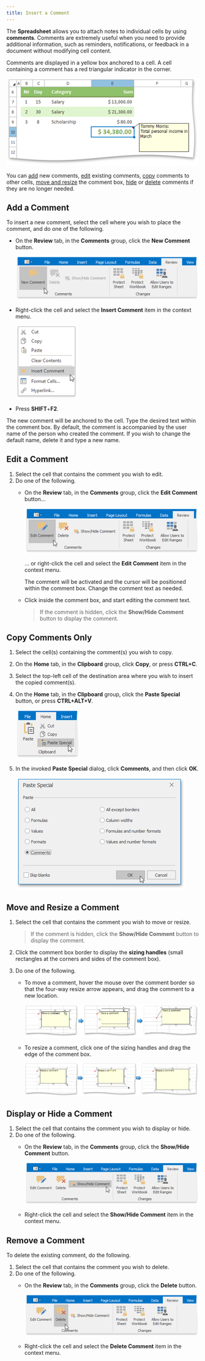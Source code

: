 ```yaml
---
title: Insert a Comment
---
```

The **Spreadsheet** allows you to attach notes to individual cells by using **comments**. Comments are extremely useful when you need to provide additional information, such as reminders, notifications, or feedback in a document without modifying cell content.
 

Comments are displayed in a yellow box anchored to a cell. A cell containing a comment has a red triangular indicator in the corner.
 

![SpreadsheetControl_CommentCommonAppearance](../../../images/Img24520.png)

You can [add](#addcomment) new comments, [edit](#editcomment) existing comments, [copy](#copycomment) comments to other cells, [move and resize](#movecomment) the comment box, [hide](#hidecomment) or [delete](#deletecomment) comments if they are no longer needed.

## <a name="addcomment"/>Add a Comment
To insert a new comment, select the cell where you wish to place the comment, and do one of the following.
* On the **Review** tab, in the **Comments** group, click the **New Comment** button.
	
	![Spreadsheet_InsertComment](../../../images/Img24775.png)
* Right-click the cell and select the **Insert Comment** item in the context menu.
	
	![Spreadsheet_InsertCommentContextMenu](../../../images/Img25486.png)
* Press **SHIFT**+**F2**.

The new comment will be anchored to the cell. Type the desired text within the comment box. By default, the comment is accompanied by the user name of the person who created the comment. If you wish to change the default name, delete it and type a new name.

## <a name="editcomment"/>Edit a Comment
1. Select the cell that contains the comment you wish to edit.
2. Do one of the following.
	* On the **Review** tab, in the **Comments** group, click the **Edit Comment** button...
		
		![Spreadsheet_EditComment](../../../images/Img25485.png)
		
		... or right-click the cell and select the **Edit Comment** item in the context menu.
		
		The comment will be activated and the cursor will be positioned within the comment box. Change the comment text as needed.
	* Click inside the comment box, and start editing the comment text.
		
		> If the comment is hidden, click the **Show/Hide Comment** button to display the comment.

## <a name="copycomment"/>Copy Comments Only
1. Select the cell(s) containing the comment(s) you wish to copy.
2. On the **Home** tab, in the **Clipboard** group, click **Copy**, or press **CTRL+C**.
3. Select the top-left cell of the destination area where you wish to insert the copied comment(s).
4. On the **Home** tab, in the **Clipboard** group, click the **Paste Special** button, or press **CTRL+ALT+V**.
	
	![PasteSpecialCommand.png](../../../images/Img21135.png)
5. In the invoked **Paste Special** dialog, click **Comments**, and then click **OK**.
	
	![Spreadsheet_PasteSpecialComments](../../../images/Img25483.png)

## <a name="movecomment"/>Move and Resize a Comment
1. Select the cell that contains the comment you wish to move or resize.
	
	> If the comment is hidden, click the **Show/Hide Comment** button to display the comment.
2. Click the comment box border to display the **sizing handles** (small rectangles at the corners and sides of the comment box).
3. Do one of the following.
	* To move a comment, hover the mouse over the comment border so that the four-way resize arrow appears, and drag the comment to a new location.
		
		![Spreadsheet_MoveComment](../../../images/Img25467.png)
	* To resize a comment, click one of the sizing handles and drag the edge of the comment box.
		
		![Spreadsheet_ResizeComment](../../../images/Img24961.png)

## <a name="hidecomment"/>Display or Hide a Comment
1. Select the cell that contains the comment you wish to display or hide.
2. Do one of the following.
	* On the **Review** tab, in the **Comments** group, click the **Show/Hide Comment** button.
		
		![Spreadsheet_ShowHideComment](../../../images/Img25484.png)
	* Right-click the cell and select the **Show/Hide Comment** item in the context menu.

## <a name="deletecomment"/>Remove a Comment
To delete the existing comment, do the following.
1. Select the cell that contains the comment you wish to delete.
2. Do one of the following.
	* On the **Review** tab, in the **Comments** group, click the **Delete** button.
		
		![Spreadsheet_DeleteComments](../../../images/Img25482.png)
	* Right-click the cell and select the **Delete Comment** item in the context menu.